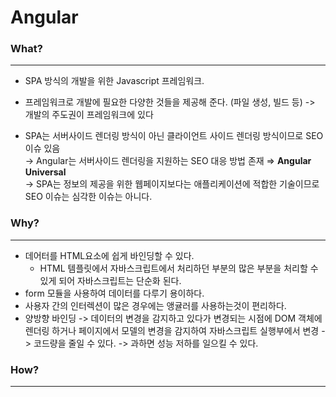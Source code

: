# Angular


### What?
---

- SPA 방식의 개발을 위한 Javascript 프레임워크.

- 프레임워크로 개발에 필요한 다양한 것들을 제공해 준다. (파일 생성, 빌드 등)
    -> 개발의 주도권이 프레임워크에 있다
- SPA는 서버사이드 렌더링 방식이 아닌 클라이언트 사이드 렌더링 방식이므로 SEO 이슈 있음  
    → Angular는 서버사이드 렌더링을 지원하는 SEO 대응 방법 존재 ⇒ **Angular Universal** <br />
    → SPA는 정보의 제공을 위한 웹페이지보다는 애플리케이션에 적합한 기술이므로 SEO 이슈는 심각한 이슈는 아니다.



### Why?
---

- 데어터를 HTML요소에 쉽게 바인딩할 수 있다.
    - HTML 템플릿에서 자바스크립트에서 처리하던 부분의 많은 부분을 처리할 수 있게 되어 자바스크립트는 단순화 된다.
- form 모듈을 사용하여 데이터를 다루기 용이하다.
- 사용자 간의 인터렉션이 많은 경우에는 앵귤러를 사용하는것이 편리하다.
- 양방향 바인딩
    -> 데이터의 변경을 감지하고 있다가 변경되는 시점에 DOM 객체에 렌더링 하거나 페이지에서 모델의 변경을 감지하여 자바스크립트 실행부에서 변경
    -> 코드량을 줄일 수 있다.
    -> 과하면 성능 저하를 일으킬 수 있다.

### How?
---


